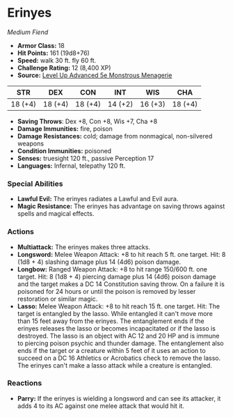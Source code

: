# Erinyes

*Medium* *Fiend*

- **Armor Class:** 18
- **Hit Points:** 161 (19d8+76)
- **Speed:** walk 30 ft. fly 60 ft.
- **Challenge Rating:** 12 (8,400 XP)
- **Source:** [Level Up Advanced 5e Monstrous Menagerie](https://www.levelup5e.com)

| STR | DEX | CON | INT | WIS | CHA |
| --- | --- | --- | --- | --- | --- |
| 18 (+4) | 18 (+4) | 18 (+4) | 14 (+2) | 16 (+3) | 18 (+4) |

- **Saving Throws**: Dex +8, Con +8, Wis +7, Cha +8
- **Damage Immunities:** fire, poison
- **Damage Resistances:** cold; damage from nonmagical, non-silvered weapons
- **Condition Immunities:** poisoned
- **Senses:** truesight 120 ft., passive Perception 17
- **Languages:** Infernal, telepathy 120 ft.
### Special Abilities
- **Lawful Evil:** The erinyes radiates a Lawful and Evil aura.
- **Magic Resistance:** The erinyes has advantage on saving throws against spells and magical effects.
### Actions
- **Multiattack:** The erinyes makes three attacks.
- **Longsword:** Melee Weapon Attack: +8 to hit  reach 5 ft.  one target. Hit: 8 (1d8 + 4) slashing damage plus 14 (4d6) poison damage.
- **Longbow:** Ranged Weapon Attack: +8 to hit  range 150/600 ft.  one target. Hit: 8 (1d8 + 4) piercing damage plus 14 (4d6) poison damage  and the target makes a DC 14 Constitution saving throw. On a failure  it is poisoned for 24 hours or until the poison is removed by lesser restoration or similar magic.
- **Lasso:** Melee Weapon Attack: +8 to hit  reach 15 ft.  one target. Hit: The target is entangled by the lasso. While entangled  it can't move more than 15 feet away from the erinyes. The entanglement ends if the erinyes releases the lasso or becomes incapacitated  or if the lasso is destroyed. The lasso is an object with AC 12 and 20 HP and is immune to piercing  poison  psychic  and thunder damage. The entanglement also ends if the target or a creature within 5 feet of it uses an action to succeed on a DC 16 Athletics or Acrobatics check to remove the lasso. The erinyes can't make a lasso attack while a creature is entangled.
### Reactions
- **Parry:** If the erinyes is wielding a longsword and can see its attacker, it adds 4 to its AC against one melee attack that would hit it.
